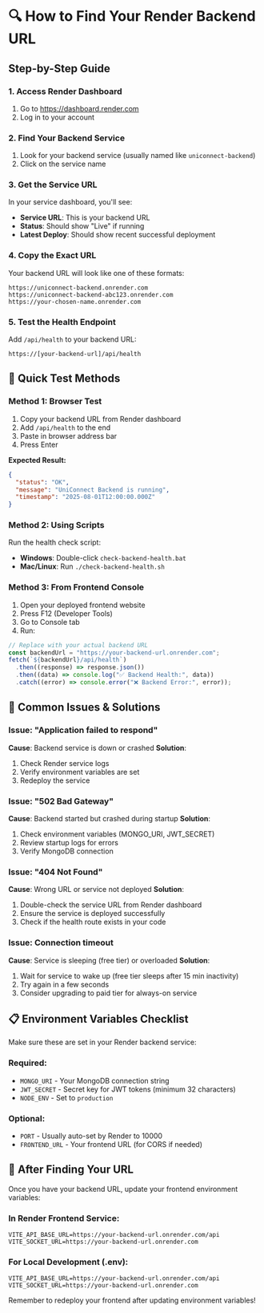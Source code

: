 # 🔍 How to Find Your Render Backend URL

## Step-by-Step Guide

### 1. Access Render Dashboard

1. Go to https://dashboard.render.com
2. Log in to your account

### 2. Find Your Backend Service

1. Look for your backend service (usually named like `uniconnect-backend`)
2. Click on the service name

### 3. Get the Service URL

In your service dashboard, you'll see:

- **Service URL**: This is your backend URL
- **Status**: Should show "Live" if running
- **Latest Deploy**: Should show recent successful deployment

### 4. Copy the Exact URL

Your backend URL will look like one of these formats:

```
https://uniconnect-backend.onrender.com
https://uniconnect-backend-abc123.onrender.com
https://your-chosen-name.onrender.com
```

### 5. Test the Health Endpoint

Add `/api/health` to your backend URL:

```
https://[your-backend-url]/api/health
```

## 🧪 Quick Test Methods

### Method 1: Browser Test

1. Copy your backend URL from Render dashboard
2. Add `/api/health` to the end
3. Paste in browser address bar
4. Press Enter

**Expected Result:**

```json
{
  "status": "OK",
  "message": "UniConnect Backend is running",
  "timestamp": "2025-08-01T12:00:00.000Z"
}
```

### Method 2: Using Scripts

Run the health check script:

- **Windows**: Double-click `check-backend-health.bat`
- **Mac/Linux**: Run `./check-backend-health.sh`

### Method 3: From Frontend Console

1. Open your deployed frontend website
2. Press F12 (Developer Tools)
3. Go to Console tab
4. Run:

```javascript
// Replace with your actual backend URL
const backendUrl = "https://your-backend-url.onrender.com";
fetch(`${backendUrl}/api/health`)
  .then((response) => response.json())
  .then((data) => console.log("✅ Backend Health:", data))
  .catch((error) => console.error("❌ Backend Error:", error));
```

## 🚨 Common Issues & Solutions

### Issue: "Application failed to respond"

**Cause**: Backend service is down or crashed
**Solution**:

1. Check Render service logs
2. Verify environment variables are set
3. Redeploy the service

### Issue: "502 Bad Gateway"

**Cause**: Backend started but crashed during startup
**Solution**:

1. Check environment variables (MONGO_URI, JWT_SECRET)
2. Review startup logs for errors
3. Verify MongoDB connection

### Issue: "404 Not Found"

**Cause**: Wrong URL or service not deployed
**Solution**:

1. Double-check the service URL from Render dashboard
2. Ensure the service is deployed successfully
3. Check if the health route exists in your code

### Issue: Connection timeout

**Cause**: Service is sleeping (free tier) or overloaded
**Solution**:

1. Wait for service to wake up (free tier sleeps after 15 min inactivity)
2. Try again in a few seconds
3. Consider upgrading to paid tier for always-on service

## 📋 Environment Variables Checklist

Make sure these are set in your Render backend service:

### Required:

- `MONGO_URI` - Your MongoDB connection string
- `JWT_SECRET` - Secret key for JWT tokens (minimum 32 characters)
- `NODE_ENV` - Set to `production`

### Optional:

- `PORT` - Usually auto-set by Render to 10000
- `FRONTEND_URL` - Your frontend URL (for CORS if needed)

## 🔄 After Finding Your URL

Once you have your backend URL, update your frontend environment variables:

### In Render Frontend Service:

```
VITE_API_BASE_URL=https://your-backend-url.onrender.com/api
VITE_SOCKET_URL=https://your-backend-url.onrender.com
```

### For Local Development (.env):

```
VITE_API_BASE_URL=https://your-backend-url.onrender.com/api
VITE_SOCKET_URL=https://your-backend-url.onrender.com
```

Remember to redeploy your frontend after updating environment variables!
